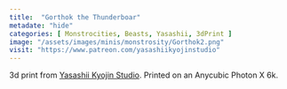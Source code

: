 ```yaml
---
title:  "Gorthok the Thunderboar"
metadate: "hide"
categories: [ Monstrocities, Beasts, Yasashii, 3dPrint ]
image: "/assets/images/minis/monstrosity/Gorthok2.png"
visit: "https://www.patreon.com/yasashiikyojinstudio"
---
```

3d print from [Yasashii Kyojin Studio](https://www.patreon.com/yasashiikyojinstudio). 
Printed on an Anycubic Photon X 6k.